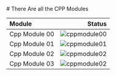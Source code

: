 # There Are all the CPP Modules

| Module | Status |
|:-|-:|
|Cpp Module 00| ![cppmodule00](https://badge42.vercel.app/api/v2/cl2clcq4c016009l8uaoijwh3/project/2925969)|
|Cpp Module 01| ![cppmodule01](https://badge42.vercel.app/api/v2/cl2clcq4c016009l8uaoijwh3/project/2927100)|
|Cpp Module 02| ![cppmodule02](https://badge42.vercel.app/api/v2/cl2clcq4c016009l8uaoijwh3/project/2927815)|
|Cpp Module 03| ![cppmodule02](*)|
